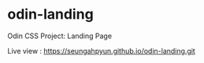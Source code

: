 # odin-landing

Odin CSS Project: Landing Page

Live view : https://seungahpyun.github.io/odin-landing.git
